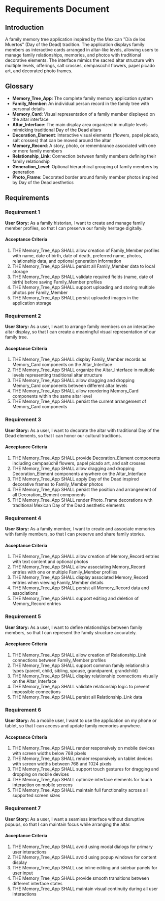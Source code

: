 # Requirements Document

## Introduction

A family memory tree application inspired by the Mexican "Día de los Muertos" (Day of the Dead) tradition. The application displays family members as interactive cards arranged in altar-like levels, allowing users to manage family relationships, memories, and photos with traditional decorative elements. The interface mimics the sacred altar structure with multiple levels, offerings, salt crosses, cempasúchil flowers, papel picado art, and decorated photo frames.

## Glossary

- **Memory_Tree_App**: The complete family memory application system
- **Family_Member**: An individual person record in the family tree with personal details
- **Memory_Card**: Visual representation of a family member displayed on the altar interface
- **Altar_Interface**: The main display area organized in multiple levels mimicking traditional Day of the Dead altars
- **Decoration_Element**: Interactive visual elements (flowers, papel picado, salt crosses) that can be moved around the altar
- **Memory_Record**: A story, photo, or remembrance associated with one or more family members
- **Relationship_Link**: Connection between family members defining their family relationship
- **Generation_Level**: Optional hierarchical grouping of family members by generation
- **Photo_Frame**: Decorated border around family member photos inspired by Day of the Dead aesthetics

## Requirements

### Requirement 1

**User Story:** As a family historian, I want to create and manage family member profiles, so that I can preserve our family heritage digitally.

#### Acceptance Criteria

1. THE Memory_Tree_App SHALL allow creation of Family_Member profiles with name, date of birth, date of death, preferred name, photos, relationship data, and optional generation information
2. THE Memory_Tree_App SHALL persist all Family_Member data to local storage
3. THE Memory_Tree_App SHALL validate required fields (name, date of birth) before saving Family_Member profiles
4. THE Memory_Tree_App SHALL support uploading and storing multiple photos per Family_Member
5. THE Memory_Tree_App SHALL persist uploaded images in the application storage

### Requirement 2

**User Story:** As a user, I want to arrange family members on an interactive altar display, so that I can create a meaningful visual representation of our family tree.

#### Acceptance Criteria

1. THE Memory_Tree_App SHALL display Family_Member records as Memory_Card components on the Altar_Interface
2. THE Memory_Tree_App SHALL organize the Altar_Interface in multiple levels representing traditional altar structure
3. THE Memory_Tree_App SHALL allow dragging and dropping Memory_Card components between different altar levels
4. THE Memory_Tree_App SHALL allow reordering Memory_Card components within the same altar level
5. THE Memory_Tree_App SHALL persist the current arrangement of Memory_Card components

### Requirement 3

**User Story:** As a user, I want to decorate the altar with traditional Day of the Dead elements, so that I can honor our cultural traditions.

#### Acceptance Criteria

1. THE Memory_Tree_App SHALL provide Decoration_Element components including cempasúchil flowers, papel picado art, and salt crosses
2. THE Memory_Tree_App SHALL allow dragging and dropping Decoration_Element components anywhere on the Altar_Interface
3. THE Memory_Tree_App SHALL apply Day of the Dead inspired decorative frames to Family_Member photos
4. THE Memory_Tree_App SHALL persist the position and arrangement of all Decoration_Element components
5. THE Memory_Tree_App SHALL render Photo_Frame decorations with traditional Mexican Day of the Dead aesthetic elements

### Requirement 4

**User Story:** As a family member, I want to create and associate memories with family members, so that I can preserve and share family stories.

#### Acceptance Criteria

1. THE Memory_Tree_App SHALL allow creation of Memory_Record entries with text content and optional photos
2. THE Memory_Tree_App SHALL allow associating Memory_Record entries with one or multiple Family_Member profiles
3. THE Memory_Tree_App SHALL display associated Memory_Record entries when viewing Family_Member details
4. THE Memory_Tree_App SHALL persist all Memory_Record data and associations
5. THE Memory_Tree_App SHALL support editing and deletion of Memory_Record entries

### Requirement 5

**User Story:** As a user, I want to define relationships between family members, so that I can represent the family structure accurately.

#### Acceptance Criteria

1. THE Memory_Tree_App SHALL allow creation of Relationship_Link connections between Family_Member profiles
2. THE Memory_Tree_App SHALL support common family relationship types (parent, child, sibling, spouse, grandparent, grandchild)
3. THE Memory_Tree_App SHALL display relationship connections visually on the Altar_Interface
4. THE Memory_Tree_App SHALL validate relationship logic to prevent impossible connections
5. THE Memory_Tree_App SHALL persist all Relationship_Link data

### Requirement 6

**User Story:** As a mobile user, I want to use the application on my phone or tablet, so that I can access and update family memories anywhere.

#### Acceptance Criteria

1. THE Memory_Tree_App SHALL render responsively on mobile devices with screen widths below 768 pixels
2. THE Memory_Tree_App SHALL render responsively on tablet devices with screen widths between 768 and 1024 pixels
3. THE Memory_Tree_App SHALL support touch gestures for dragging and dropping on mobile devices
4. THE Memory_Tree_App SHALL optimize interface elements for touch interaction on mobile screens
5. THE Memory_Tree_App SHALL maintain full functionality across all supported screen sizes

### Requirement 7

**User Story:** As a user, I want a seamless interface without disruptive popups, so that I can maintain focus while arranging the altar.

#### Acceptance Criteria

1. THE Memory_Tree_App SHALL avoid using modal dialogs for primary user interactions
2. THE Memory_Tree_App SHALL avoid using popup windows for content display
3. THE Memory_Tree_App SHALL use inline editing and sidebar panels for user input
4. THE Memory_Tree_App SHALL provide smooth transitions between different interface states
5. THE Memory_Tree_App SHALL maintain visual continuity during all user interactions